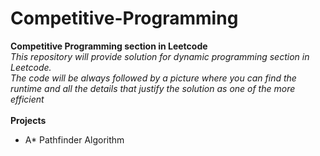 # Competitive-Programming
**Competitive Programming section in Leetcode**     
*This repository will provide solution for dynamic programming section in Leetcode.<br />     The code will be always followed by a picture where you can find the runtime and all the details that justify the solution as one of the more efficient*
<br />
<br />
**Projects**
- A* Pathfinder Algorithm 
<br />



